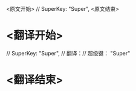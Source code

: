 
<原文开始>
// SuperKey:       "Super",
<原文结束>

# <翻译开始>
// SuperKey:       "Super", 
// 翻译：// 超级键：      "Super"
# <翻译结束>

